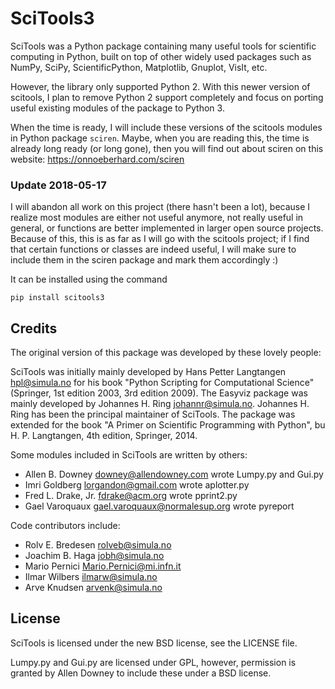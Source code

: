 # SciTools3

SciTools was a Python package containing many useful tools for scientific
computing in Python, built on top of other widely used
packages such as NumPy, SciPy, ScientificPython, Matplotlib, Gnuplot,
VisIt, etc.

However, the library only supported Python 2. With this newer version of
scitools, I plan to remove Python 2 support completely and focus on porting
useful existing modules of the package to Python 3.

When the time is ready, I will include these versions of the scitools modules
in Python package `sciren`. Maybe, when you are reading this, the time is
already long ready (or long gone), then you will find out about sciren on
this website: https://onnoeberhard.com/sciren

### Update 2018-05-17
I will abandon all work on this project (there hasn't been a lot), because I
realize most modules are either not useful anymore, not really useful in general,
or functions are better implemented in larger open source projects.
Because of this, this is as far as I will go with the scitools project; if I find
that certain functions or classes are indeed useful, I will make sure to include
them in the sciren package and mark them accordingly :)

It can be installed using the command
```
pip install scitools3
```

## Credits

The original version of this package was developed by these lovely people:

SciTools was initially mainly developed by Hans Petter Langtangen
<hpl@simula.no> for his book "Python Scripting for Computational
Science" (Springer, 1st edition 2003, 3rd edition 2009).
The Easyviz package was mainly developed by Johannes H. Ring
<johannr@simula.no>. Johannes H. Ring has been the principal
maintainer of SciTools. The package was extended for the
book "A Primer on Scientific Programming with Python", bu H. P. Langtangen,
4th edition, Springer, 2014.

Some modules included in SciTools are written by others:

 * Allen B. Downey <downey@allendowney.com> wrote Lumpy.py and Gui.py
 * Imri Goldberg <lorgandon@gmail.com> wrote aplotter.py
 * Fred L. Drake, Jr. <fdrake@acm.org> wrote pprint2.py
 * Gael Varoquaux <gael.varoquaux@normalesup.org> wrote pyreport

Code contributors include:

 * Rolv E. Bredesen <rolveb@simula.no>
 * Joachim B. Haga <jobh@simula.no>
 * Mario Pernici <Mario.Pernici@mi.infn.it>
 * Ilmar Wilbers <ilmarw@simula.no>
 * Arve Knudsen <arvenk@simula.no>

## License

SciTools is licensed under the new BSD license, see the LICENSE file.

Lumpy.py and Gui.py are licensed under GPL, however, permission is
granted by Allen Downey to include these under a BSD license.
